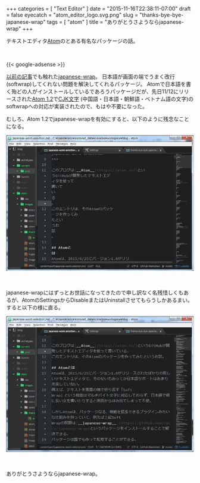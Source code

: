 +++
categories = [ "Text Editor" ]
date = "2015-11-16T22:38:11-07:00"
draft = false
eyecatch = "atom_editor_logo.svg.png"
slug = "thanks-bye-bye-japanese-wrap"
tags = [ "atom" ]
title = "ありがとうさようならjapanese-wrap"
+++

テキストエディタ[Atom](https://atom.io/)のとある有名なパッケージの話。

<br>

{{< google-adsense >}}

[以前の記事](https://www.kaitoy.xyz/2015/08/21/japanese-word-selection/)でも触れた[japanese-wrap](https://github.com/raccy/japanese-wrap)。
日本語が画面の端でうまく改行(softwrap)してくれない問題を解決してくれるパッケージ。
Atomで日本語を書く殆どの人がインストールしているであろうパッケージだが、先日11/12にリリースされた[Atom 1.2](http://blog.atom.io/2015/11/12/atom-1-2.html)で[CJK文字](https://ja.wikipedia.org/wiki/CJK%E7%B5%B1%E5%90%88%E6%BC%A2%E5%AD%97) (中国語・日本語・朝鮮語・ベトナム語の文字)のsoftwrapへの対応が実装されたので、もはや不要になった。

むしろ、Atom 1.2でjapanese-wrapを有効にすると、以下のように残念なことになる。

![project tree](/images/thanks-bye-bye-japanese-wrap/w-japanese-wrap.jpg)

<br>

japanese-wrapにはずっとお世話になってきたので申し訳なく名残惜しくもあるが、AtomのSettingsからDisableまたはUninstallさせてもらうしかあるまい。すると以下の様に直る。

![project tree](/images/thanks-bye-bye-japanese-wrap/wo-japanese-wrap.jpg)

<br>

ありがとうさようならjapanese-wrap。
